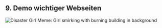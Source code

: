 ## 9. Demo wichtiger Webseiten <!-- .element class="custom-topic" -->

![Disaster Girl Meme: Girl smirking with burning building in background](media/fire.png) <!-- .element class="custom-fire" -->
